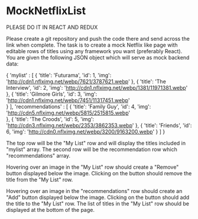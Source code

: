 # MockNetflixList

PLEASE DO IT IN REACT AND REDUX

Please create a git repository and push the code there and send across the link when complete. The task is to create a mock Netflix like page with editable rows of titles using any framework you want (preferably React). You are given the following JSON object which will serve as mock back­end data: 

{
	'mylist' : [
		{
			'title': 'Futurama',
			'id': 1,
			'img': 'http://cdn1.nflximg.net/webp/7621/3787621.webp'
		},
		{
			'title': 'The Interview',
			'id': 2,
			'img': 'http://cdn1.nflximg.net/webp/1381/11971381.webp'
		},
		{
			'title': 'Gilmore Girls',
			'id': 3,
			'img': 'http://cdn1.nflximg.net/webp/7451/11317451.webp'		 
		}
	], 
	'recommendations' : [
		{
			'title': 'Family Guy',
			'id': 4,
			'img': 'http://cdn5.nflximg.net/webp/5815/2515815.webp'	 
		},
		{
			'title': 'The Croods',
			'id': 5,
			'img': 'http://cdn3.nflximg.net/webp/2353/3862353.webp'
		},
		{
			'title': 'Friends',
			'id': 6,
			'img': 'http://cdn0.nflximg.net/webp/3200/9163200.webp'
		}
	] 
}

The top row will be the "My List" row and will display the titles included in "mylist" array. 
The second row will be the recommendation row which "recommendations" array. 

Hovering over an image in the "My List" row should create a "Remove" button displayed below the image. Clicking on the button should remove the title from the "My List" row. 

Hovering over an image in the "recommendations" row should create an "Add" button displayed below the image. Clicking on the button should add the title to the "My List" row. The list of titles in the "My List" row should be displayed at the bottom of the page.